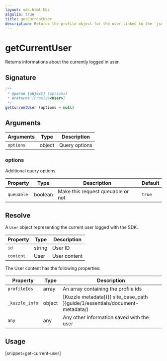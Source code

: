 ```yaml
---
layout: sdk.html.hbs
algolia: true
title: getCurrentUser
description: Returns the profile object for the user linked to the `json web token`
---
```


# getCurrentUser

Returns informations about the currently logged in user.

## Signature

```javascript
/**
 * @param {object} [options]
 * @returns {Promise<User>}
 */
getCurrentUser (options = null)
```

## Arguments

| Arguments    | Type    | Description
|--------------|---------|-------------
| `options` | object | Query options

### **options**

Additional query options

| Property     | Type    | Description                       | Default |
| ---------- | ------- | --------------------------------- | ------- |
| `queuable` | boolean | Make this request queuable or not | `true`  |

## Resolve

A `User` object representing the current user logged with the SDK.

| Property     | Type    | Description                       |
| ---------- | ------- | --------------------------------- |
| `id` | string | User ID |
| `content` | User | User content |

The User content has the following properties:

| Property     | Type    | Description                       |
| ---------- | ------- | --------------------------------- |
| `profileIds` | array<string> | An array containing the profile ids |
| `_kuzzle_info` | object | [Kuzzle metadata]({{ site_base_path }}guide/1/essentials/document-metadata/) |
| `any` | any | Any other information saved with the user |


## Usage

[snippet=get-current-user]
